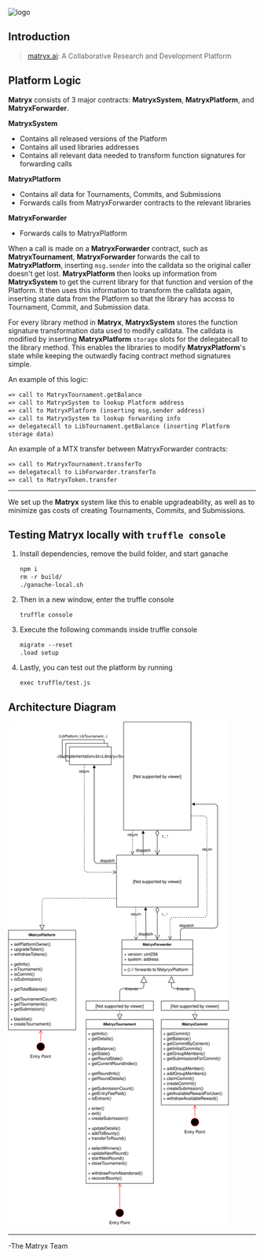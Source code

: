 ![logo](https://github.com/matryx/matryx-alpha-source/blob/master/assets/Matryx-Logo-Black-1600px.png)

## Introduction

> [matryx.ai](https://www.matryx.ai): A Collaborative Research and Development Platform

## Platform Logic

**Matryx** consists of 3 major contracts: **MatryxSystem**, **MatryxPlatform**, and **MatryxForwarder**.

**MatryxSystem**
- Contains all released versions of the Platform
- Contains all used libraries addresses
- Contains all relevant data needed to transform function signatures for forwarding calls

**MatryxPlatform**
- Contains all data for Tournaments, Commits, and Submissions
- Forwards calls from MatryxForwarder contracts to the relevant libraries

**MatryxForwarder**
- Forwards calls to MatryxPlatform

When a call is made on a **MatryxForwarder** contract, such as **MatryxTournament**, **MatryxForwarder** forwards the call to **MatryxPlatform**, inserting `msg.sender` into the calldata so the original caller doesn't get lost. **MatryxPlatform** then looks up information from **MatryxSystem** to get the current library for that function and version of the Platform. It then uses this information to transform the calldata again, inserting state data from the Platform so that the library has access to Tournament, Commit, and Submission data.

For every library method in **Matryx**, **MatryxSystem** stores the function signature transformation data used to modify calldata. The calldata is modified by inserting **MatryxPlatform** `storage` slots for the delegatecall to the library method. This enables the libraries to modify **MatryxPlatform**'s state while keeping the outwardly facing contract method signatures simple.

An example of this logic:

    => call to MatryxTournament.getBalance
    => call to MatryxSystem to lookup Platform address
    => call to MatryxPlatform (inserting msg.sender address)
    => call to MatryxSystem to lookup forwarding info
    => delegatecall to LibTournament.getBalance (inserting Platform storage data)

An example of a MTX transfer between MatryxForwarder contracts:

    => call to MatryxTournament.transferTo
    => delegatecall to LibForwarder.transferTo
    => call to MatryxToken.transfer

---

We set up the **Matryx** system like this to enable upgradeability, as well as to minimize gas costs of creating Tournaments, Commits, and Submissions.


## Testing Matryx locally with `truffle console`

1. Install dependencies, remove the build folder, and start ganache
    ```
    npm i
    rm -r build/
    ./ganache-local.sh
    ```

2. Then in a new window, enter the truffle console
    ```
    truffle console
    ```

3. Execute the following commands inside truffle console
    ```
    migrate --reset
    .load setup
    ```

4. Lastly, you can test out the platform by running
    ```
    exec truffle/test.js
    ```



## Architecture Diagram

![architecture diagram](https://github.com/matryx/MatryxPlatform/blob/master/assets/ArchitectureDiagram.svg)


---
-The Matryx Team
